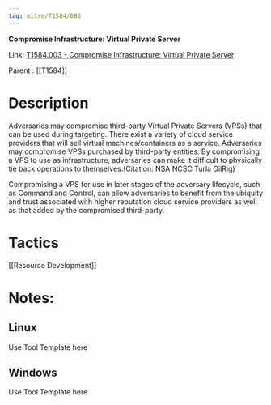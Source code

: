 ```yaml
---
tag: mitre/T1584/003
---
```


**Compromise Infrastructure: Virtual Private Server**

Link: [T1584.003 - Compromise Infrastructure: Virtual Private Server](https://attack.mitre.org/techniques/T1584/003)

Parent : [[T1584]]


# Description

Adversaries may compromise third-party Virtual Private Servers (VPSs) that can be used during targeting. There exist a variety of cloud service providers that will sell virtual machines/containers as a service. Adversaries may compromise VPSs purchased by third-party entities. By compromising a VPS to use as infrastructure, adversaries can make it difficult to physically tie back operations to themselves.(Citation: NSA NCSC Turla OilRig)

Compromising a VPS for use in later stages of the adversary lifecycle, such as Command and Control, can allow adversaries to benefit from the ubiquity and trust associated with higher reputation cloud service providers as well as that added by the compromised third-party.

# Tactics


[[Resource Development]]


# Notes:

## Linux

Use Tool Template here

## Windows

Use Tool Template here